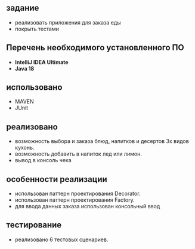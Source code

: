 ## задание
- реализовать  приложения для заказа еды
- покрыть тестами 

## Перечень необходимого установленного ПО

* **IntelliJ IDEA Ultimate**
* **Java 18**


## использовано
- MAVEN
- JUnit

## реализовано
- возможность выбора и заказа блюд, напитков и десертов 3х видов кухонь.
- возможность добавить в напиток лед или лимон.
- вывод в консоль чека 


## особенности реализации
- использован паттерн проектирования Decorator.
- использован паттерн проектирования Factory.
- для ввода данных заказа использован консольный ввод



## тестирование
- реализовано 6 тестовых сценариев.
